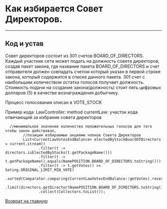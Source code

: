 # Как избирается Совет Директоров.


_____

## Код и устав
Совет директоров состоит из 301 счетов BOARD_OF_DIRECTORS. 
Каждый участник сети может подать на должность совета директоров, создав пакет закона, где 
название пакета BOARD_OF_DIRECTORS и счет отправителя должен совпадать счетом который указан 
в первой строке закона, который содержится в списке данного пакета. 
301 счет с наибольшим количеством остатка голосов получает должность. 
Стоимость подачи на создание закона(должность) стоит пять цифровых долларов (5) в качестве вознаграждения добытчику. 

Процесс голосования описан в VOTE_STOCK 

Пример кода: LawController: method currentLaw: 
участок кода отвечающий за избрание совета директоров 

````
  //минимальное значение количество положительных голосов для того чтобы закон действовал, 
        //позиции избираемые акциями членов Совета Директоров
        List<CurrentLawVotesEndBalance> electedByStockBoardOfDirectors = current.stream()
               .filter(t -> directors.isElectedByStocks(t.getPackageName()))
               .filter(t -> t.getPackageName().equals(NamePOSITION.BOARD_OF_DIRECTORS.toString()))
               .filter(t -> t.getVotes() >= Seting.ORIGINAL_LIMIT_MIN_VOTE)
               .sorted(Comparator.comparing(CurrentLawVotesEndBalance::getVotes).reversed())
               .limit(directors.getDirector(NamePOSITION.BOARD_OF_DIRECTORS.toString()).getCount())
               .collect(Collectors.toList());
````

[Возврат на главную](../readme.md)